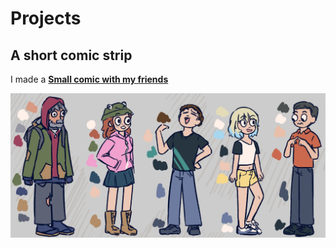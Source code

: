 # Projects

## A short comic strip

I made a [**Small comic with my friends**](art/socialAnxiety.md)

[![Drawn comic characters](/media/socialAnxietyChars.jpeg)](art/socialAnxiety.md)
